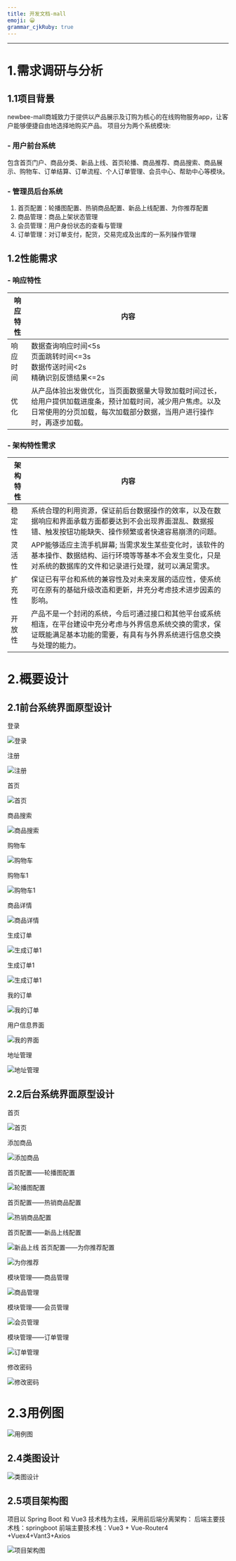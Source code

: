 ```yaml
---
title: 开发文档-mall
emoji: 😀
grammar_cjkRuby: true
---
```





---
# 1.需求调研与分析

## 1.1项目背景
newbee-mall商城致力于提供以产品展示及订购为核心的在线购物服务app，让客户能够便捷自由地选择地购买产品。
项目分为两个系统模块:

### - 用户前台系统
包含首页门户、商品分类、新品上线、首页轮播、商品推荐、商品搜索、商品展示、购物车、订单结算、订单流程、个人订单管理、会员中心、帮助中心等模块。
### - 管理员后台系统
	

 1. 首页配置：轮播图配置、热销商品配置、新品上线配置、为你推荐配置
 2. 商品管理：商品上架状态管理
 3. 会员管理：用户身份状态的查看与管理
 4. 订单管理：对订单支付，配货，交易完成及出库的一系列操作管理

##  1.2性能需求

### - 响应特性

| 响应特性 | 内容                                                                                                                                                                             |
| -------- | -------------------------------------------------------------------------------------------------------------------------------------------------------------------------------- |
| 响应时间 | 数据查询响应时间<5s<br/>页面跳转时间<=3s<br/>数据传送时间<2s<br/>精确识别反馈结果<=2s                                                                                            |
| 优化     | 从产品体验出发做优化，当页面数据量大导致加载时间过长，给用户提供加载进度条，预计加载时间，减少用户焦虑。以及日常使用的分页加载，每次加载部分数据，当用户进行操作时，再逐步加载。 |

### - 架构特性需求

| 架构特性 | 内容                                                                                                                                                                             |
| -------- | -------------------------------------------------------------------------------------------------------------------------------------------------------------------------------- |
| 稳定性   | 系统合理的利用资源，保证前后台数据操作的效率，以及在数据响应和界面承载方面都要达到不会出现界面混乱、数据报错、触发按钮功能缺失、操作频繁或者快速容易崩溃的问题。                 |
| 灵活性   | APP能够适应主流手机屏幕; 当需求发生某些变化时，该软件的基本操作、数据结构、运行环境等等基本不会发生变化，只是对系统的数据库的文件和记录进行处理，就可以满足需求。                |
| 扩充性   | 保证已有平台和系统的兼容性及对未来发展的适应性，使系统可在原有的基础升级改造和更新，并充分考虑技术进步因素的影响。                                                               |
| 开放性   | 产品不是一个封闭的系统，今后可通过接口和其他平台或系统相连，在平台建设中充分考虑与外界信息系统交换的需求，保证既能满足基本功能的需要，有具有与外界系统进行信息交换与处理的能力。 |


# 2.概要设计
## 2.1前台系统界面原型设计
登录

![登录](./images/登录_1.png)

注册


![注册](./images/注册.png)

首页

![首页](./images/首页.png)

商品搜索

![商品搜索](./images/商品搜索.png)

购物车

![购物车](./images/购物车.png)

购物车1

![购物车1](./images/购物车1.png)

商品详情

![商品详情](./images/商品详情.png)

生成订单

![生成订单1](./images/生成订单_1.png)

生成订单1


![生成订单1](./images/生成订单1.png)

我的订单

![我的订单](./images/我的订单-全部.png)

用户信息界面

![我的界面](./images/我的界面.png)

地址管理

![地址管理](./images/地址管理.png)

## 2.2后台系统界面原型设计
首页

![首页](./images/首页_1.png)

添加商品

![添加商品](./images/添加商品.png)

首页配置——轮播图配置

![轮播图配置](./images/首页配置——轮播图配置.png)

首页配置——热销商品配置

![热销商品配置](./images/首页配置——热销商品配置.png)

首页配置——新品上线配置

![新品上线](./images/首页配置——新品上线配置.png)
首页配置——为你推荐配置

![为你推荐](./images/首页配置——为你推荐配置.png)

模块管理——商品管理

![商品管理](./images/模块管理——商品管理.png)

模块管理——会员管理

![会员管理](./images/模块管理——会员管理.png)

模块管理——订单管理

![订单管理](./images/模块管理——订单管理.png)

修改密码


![修改密码](./images/修改密码.png)

# 2.3用例图

![用例图](./images/页-1.png)
## 2.4类图设计

![类图设计](./images/类图.jpg)


## 2.5项目架构图
项目以 Spring Boot 和 Vue3 技术栈为主线，采用前后端分离架构：
后端主要技术栈：springboot
前端主要技术栈：Vue3 + Vue-Router4 +Vuex4+Vant3+Axios

![项目架构图](./images/2XM8J}CXLB3VRUMY7AS_XUF.png)

